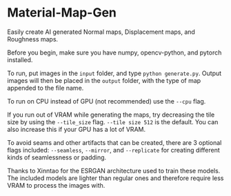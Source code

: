 # Material-Map-Gen

Easily create AI generated Normal maps, Displacement maps, and Roughness maps.

Before you begin, make sure you have numpy, opencv-python, and pytorch installed.

To run, put images in the `input` folder, and type `python generate.py`. Output images will then be placed in the `output` folder, with the type of map appended to the file name.

To run on CPU instead of GPU (not recommended) use the `--cpu` flag.

If you run out of VRAM while generating the maps, try decreasing the tile size by using the `--tile_size` flag. `--tile size 512` is the default. You can also increase this if your GPU has a lot of VRAM.


To avoid seams and other artifacts that can be created, there are 3 optional flags included: `--seamless`, `--mirror`, and `--replicate` for creating different kinds of seamlessness or padding.

Thanks to Xinntao for the ESRGAN architecture used to train these models. The included models are lighter than regular ones and therefore require less VRAM to process the images with.